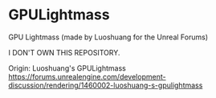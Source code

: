 # GPULightmass
 GPU Lightmass (made by Luoshuang for the Unreal Forums)
 
I DON'T OWN THIS REPOSITORY.  

Origin: Luoshuang's GPULightmass  
https://forums.unrealengine.com/development-discussion/rendering/1460002-luoshuang-s-gpulightmass
